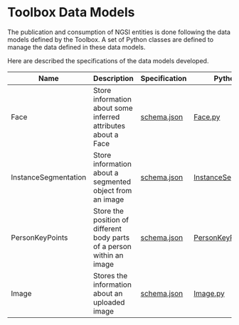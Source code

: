 # Toolbox Data Models

The publication and consumption of NGSI entities is done following the data models defined by the Toolbox. A set of Python classes are defined to manage the data defined in these data models.

Here are described the specifications of the data models developed.

| Name | Description | Specification | Python class |
|------|-------------|---------------|--------------|
| Face | Store information about some inferred attributes about a Face | [schema.json](./DataModels/Face/schema.json) | [Face.py](../toolbox/DataModels/Face.py)
| InstanceSegmentation | Store information about a segmented object from an image | [schema.json](./DataModels/InstanceSegmentation/schema.json) | [InstanceSegmentation.py](../toolbox/DataModels/InstanceSegmentation.py)
| PersonKeyPoints | Store the position of different body parts of a person within an image | [schema.json](./DataModels/PersonKeyPoints/schema.json) | [PersonKeyPoints.py](../toolbox/DataModels/PersonKeyPoints.py)
| Image | Stores the information about an uploaded image | [schema.json](./DataModels/Image/schema.json) | [Image.py](../toolbox/DataModels/Image.py)